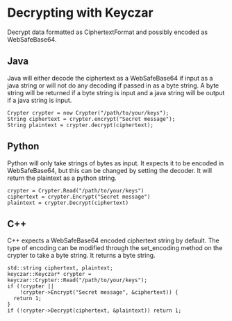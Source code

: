 # Decrypting with Keyczar #
Decrypt data formatted as CiphertextFormat and possibly encoded as WebSafeBase64.
## Java ##
Java will either decode the ciphertext as a WebSafeBase64 if input as a java string or will not do any decoding if passed in as a byte string. A byte string will be returned if a byte string is input and a java string will be output if a java string is input.
```
Crypter crypter = new Crypter("/path/to/your/keys");
String ciphertext = crypter.encrypt("Secret message");
String plaintext = crypter.decrypt(ciphertext);
```

## Python ##
Python will only take strings of bytes as input. It expects it to be encoded in WebSafeBase64, but this can be changed by setting the decoder. It will return the plaintext as a python string.
```
crypter = Crypter.Read("/path/to/your/keys")
ciphertext = crypter.Encrypt("Secret message")
plaintext = crypter.Decrypt(ciphertext)
```

## C++ ##
C++ expects a WebSafeBase64 encoded ciphertext string by default. The type of encoding can be modified through the set\_encoding method on the crypter to take a byte string. It returns a byte string.
```
std::string ciphertext, plaintext;
keyczar::Keyczar* crypter = keyczar::Crypter::Read("/path/to/your/keys");
if (!crypter ||
    !crypter->Encrypt("Secret message", &ciphertext)) {
  return 1;
}
if (!crypter->Decrypt(ciphertext, &plaintext)) return 1;
```
